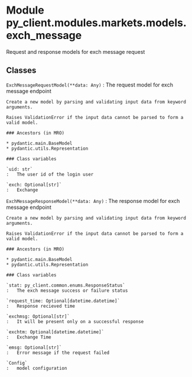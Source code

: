 Module py_client.modules.markets.models.exch_message
====================================================
Request and response models for exch message request

Classes
-------

`ExchMessageRequestModel(**data: Any)`
:   The request model for exch message endpoint
    
    Create a new model by parsing and validating input data from keyword arguments.
    
    Raises ValidationError if the input data cannot be parsed to form a valid model.

    ### Ancestors (in MRO)

    * pydantic.main.BaseModel
    * pydantic.utils.Representation

    ### Class variables

    `uid: str`
    :   The user id of the login user

    `exch: Optional[str]`
    :   Exchange

`ExchMessageResponseModel(**data: Any)`
:   The response model for exch message endpoint
    
    Create a new model by parsing and validating input data from keyword arguments.
    
    Raises ValidationError if the input data cannot be parsed to form a valid model.

    ### Ancestors (in MRO)

    * pydantic.main.BaseModel
    * pydantic.utils.Representation

    ### Class variables

    `stat: py_client.common.enums.ResponseStatus`
    :   The exch message success or failure status

    `request_time: Optional[datetime.datetime]`
    :   Response recieved time

    `exchmsg: Optional[str]`
    :   It will be present only on a successful response

    `exchtm: Optional[datetime.datetime]`
    :   Exchange Time

    `emsg: Optional[str]`
    :   Error message if the request failed

    `Config`
    :   model configuration